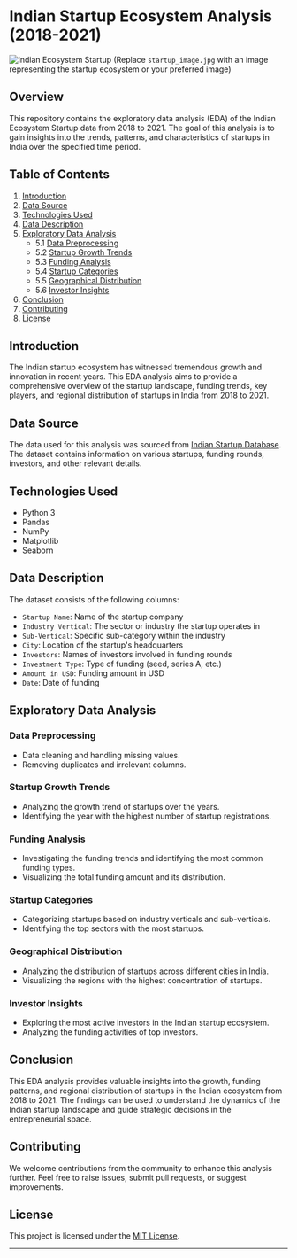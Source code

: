 # Indian Startup Ecosystem Analysis (2018-2021)

![Indian Ecosystem Startup](startup_image.jpg) (Replace `startup_image.jpg` with an image representing the startup ecosystem or your preferred image)

## Overview

This repository contains the exploratory data analysis (EDA) of the Indian Ecosystem Startup data from 2018 to 2021. The goal of this analysis is to gain insights into the trends, patterns, and characteristics of startups in India over the specified time period.

## Table of Contents

1. [Introduction](#introduction)
2. [Data Source](#data-source)
3. [Technologies Used](#technologies-used)
4. [Data Description](#data-description)
5. [Exploratory Data Analysis](#exploratory-data-analysis)
   - 5.1 [Data Preprocessing](#data-preprocessing)
   - 5.2 [Startup Growth Trends](#startup-growth-trends)
   - 5.3 [Funding Analysis](#funding-analysis)
   - 5.4 [Startup Categories](#startup-categories)
   - 5.5 [Geographical Distribution](#geographical-distribution)
   - 5.6 [Investor Insights](#investor-insights)
6. [Conclusion](#conclusion)
7. [Contributing](#contributing)
8. [License](#license)

## Introduction

The Indian startup ecosystem has witnessed tremendous growth and innovation in recent years. This EDA analysis aims to provide a comprehensive overview of the startup landscape, funding trends, key players, and regional distribution of startups in India from 2018 to 2021.

## Data Source

The data used for this analysis was sourced from [Indian Startup Database](https://www.example.com/indian-startup-database). The dataset contains information on various startups, funding rounds, investors, and other relevant details.

## Technologies Used

- Python 3
- Pandas
- NumPy
- Matplotlib
- Seaborn

## Data Description

The dataset consists of the following columns:

- `Startup Name`: Name of the startup company
- `Industry Vertical`: The sector or industry the startup operates in
- `Sub-Vertical`: Specific sub-category within the industry
- `City`: Location of the startup's headquarters
- `Investors`: Names of investors involved in funding rounds
- `Investment Type`: Type of funding (seed, series A, etc.)
- `Amount in USD`: Funding amount in USD
- `Date`: Date of funding

## Exploratory Data Analysis

### Data Preprocessing

- Data cleaning and handling missing values.
- Removing duplicates and irrelevant columns.

### Startup Growth Trends

- Analyzing the growth trend of startups over the years.
- Identifying the year with the highest number of startup registrations.

### Funding Analysis

- Investigating the funding trends and identifying the most common funding types.
- Visualizing the total funding amount and its distribution.

### Startup Categories

- Categorizing startups based on industry verticals and sub-verticals.
- Identifying the top sectors with the most startups.

### Geographical Distribution

- Analyzing the distribution of startups across different cities in India.
- Visualizing the regions with the highest concentration of startups.

### Investor Insights

- Exploring the most active investors in the Indian startup ecosystem.
- Analyzing the funding activities of top investors.

## Conclusion

This EDA analysis provides valuable insights into the growth, funding patterns, and regional distribution of startups in the Indian ecosystem from 2018 to 2021. The findings can be used to understand the dynamics of the Indian startup landscape and guide strategic decisions in the entrepreneurial space.

## Contributing

We welcome contributions from the community to enhance this analysis further. Feel free to raise issues, submit pull requests, or suggest improvements.

## License

This project is licensed under the [MIT License](LICENSE).

---
